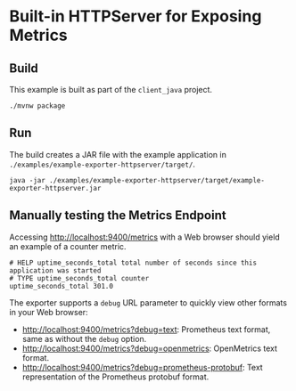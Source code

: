 # Built-in HTTPServer for Exposing Metrics

## Build

This example is built as part of the `client_java` project.

```
./mvnw package
```

## Run

The build creates a JAR file with the example application in `./examples/example-exporter-httpserver/target/`.

```
java -jar ./examples/example-exporter-httpserver/target/example-exporter-httpserver.jar
```

## Manually testing the Metrics Endpoint

Accessing [http://localhost:9400/metrics](http://localhost:9400/metrics) with a Web browser should yield an example of a counter metric.

```
# HELP uptime_seconds_total total number of seconds since this application was started
# TYPE uptime_seconds_total counter
uptime_seconds_total 301.0
```

The exporter supports a `debug` URL parameter to quickly view other formats in your Web browser:

* [http://localhost:9400/metrics?debug=text](http://localhost:9400/metrics?debug=text): Prometheus text format, same as without the `debug` option.
* [http://localhost:9400/metrics?debug=openmetrics](http://localhost:9400/metrics?debug=openmetrics): OpenMetrics text format.
* [http://localhost:9400/metrics?debug=prometheus-protobuf](http://localhost:9400/metrics?debug=prometheus-protobuf): Text representation of the Prometheus protobuf format.

